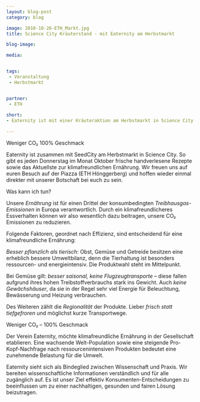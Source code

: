 ```yaml
---
layout: blog-post
category: blog

image: 2010-10-26-ETH_Markt.jpg
title: Science City Kräuterstand - mit Eaternity am Herbstmarkt

blog-image: 

media:  


tags:
 - Veranstaltung
 - Herbstmarkt


partner:
 - ETH
 
short:
- Eaternity ist mit einer Kräuteraktion am Herbstmarkt in Science City. So gibt es jeden Donnerstag im Monat Oktober frische handverlesene Rezepte mit den entsprechenden Kräutern, sowie das aktuellste zur klimafreundlichen Ernährung. Wir freuen uns auf euren Besuch auf der Piazza am ETH Hönggerberg und hoffen wieder ein wenig direkter mit unserer Botschaft bei euch zu sein. 

---
```


Weniger CO₂
	100% Geschmack
	
Eaternity ist zusammen mit SeedCity am Herbstmarkt in Science City. So gibt es jeden Donnerstag im Monat Oktober frische handverlesene Rezepte sowie das Aktuellste zur klimafreundlichen Ernährung. Wir freuen uns auf euren Besuch auf der Piazza (ETH Hönggerberg) und hoffen wieder einmal direkter mit unserer Botschaft bei euch zu sein.

Was kann ich tun?

Unsere *Ernährung* ist für einen Drittel der konsumbedingten *Treibhausgas-Emissionen* in Europa verantwortlich. Durch ein klimafreundlicheres Essverhalten können wir also wesentlich dazu beitragen, unsere CO₂ Emissionen zu reduzieren.

Folgende Faktoren, geordnet nach Effizienz, sind entscheidend für eine klimafreundliche Ernährung:

*Besser pflanzlich als tierisch*: Obst, Gemüse und Getreide besitzen eine erheblich bessere Umweltbilanz, denn die Tierhaltung ist besonders ressourcen- und energieintensiv. Die Produktwahl steht im Mittelpunkt.

Bei Gemüse gilt: *besser saisonal, keine Flugzeugtransporte* – diese fallen aufgrund ihres hohen Treibstoffverbrauchs stark ins Gewicht. Auch *keine Gewächshäuser*, da sie in der Regel sehr viel Energie für Beleuchtung, Bewässerung und Heizung verbrauchen.

Des Weiteren zählt die *Regionalität* der Produkte. Lieber *frisch statt tiefgefroren* und möglichst kurze Transportwege.

Weniger CO₂  – 100% Geschmack

Der Verein Eaternity, möchte klimafreundliche Ernährung in der Gesellschaft etablieren. Eine wachsende Welt-Population sowie eine steigende Pro-Kopf-Nachfrage nach ressourcenintensiven Produkten bedeutet eine zunehmende Belastung für die Umwelt.

Eaternity sieht sich als Bindeglied zwischen Wissenschaft und Praxis. Wir bereiten wissenschaftliche Informationen verständlich und für alle zugänglich auf. Es ist unser Ziel effektiv Konsumenten-Entscheidungen zu beeinflussen um zu einer nachhaltigen, gesunden und fairen Lösung beizutragen.


